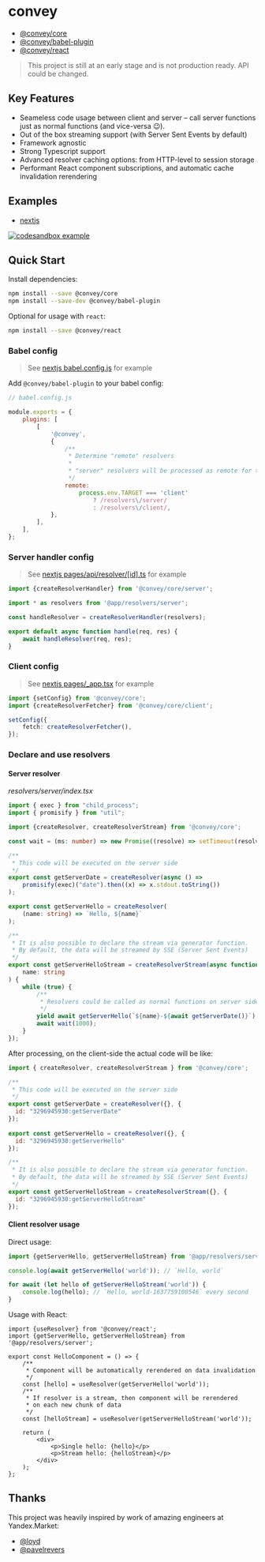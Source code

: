 # convey

-   [@convey/core](@convey/core)
-   [@convey/babel-plugin](@convey/babel-plugin)
-   [@convey/react](@convey/react)

> This project is still at an early stage and is not production ready. API could be changed.

## Key Features

- Seameless code usage between client and server – call server functions just as normal functions (and vice-versa 😉).
- Out of the box streaming support (with Server Sent Events by default)
- Framework agnostic
- Strong Typescript support
- Advanced resolver caching options: from HTTP-level to session storage
- Performant React component subscriptions, and automatic cache invalidation rerendering

## Examples

-   [nextjs](examples/convey-nextjs)

[![codesandbox example](https://codesandbox.io/static/img/play-codesandbox.svg)](https://codesandbox.io/s/upbeat-tess-zxk1e?file=/pages/index.tsx)

## Quick Start

Install dependencies:

```sh
npm install --save @convey/core
npm install --save-dev @convey/babel-plugin
```

Optional for usage with `react`:

```sh
npm install --save @convey/react
```

### Babel config

> See [nextjs babel.config.js](examples/convey-nextjs/babel.config.js) for example

Add `@convey/babel-plugin` to your babel config:

```js
// babel.config.js

module.exports = {
    plugins: [
        [
            '@convey',
            {
                /**
                 * Determine "remote" resolvers
                 *
                 * "server" resolvers will be processed as remote for the "client" code, and vice versa
                 */
                remote:
                    process.env.TARGET === 'client'
                        ? /resolvers\/server/
                        : /resolvers\/client/,
            },
        ],
    ],
};
```

### Server handler config

> See [nextjs pages/api/resolver/[id].ts](examples/convey-nextjs/pages/api/resolver/[id].ts) for example

```ts
import {createResolverHandler} from '@convey/core/server';

import * as resolvers from '@app/resolvers/server';

const handleResolver = createResolverHandler(resolvers);

export default async function handle(req, res) {
    await handleResolver(req, res);
}
```

### Client config

> See [nextjs pages/\_app.tsx](examples/convey-nextjs/pages/_app.tsx) for example

```ts
import {setConfig} from '@convey/core';
import {createResolverFetcher} from '@convey/core/client';

setConfig({
    fetch: createResolverFetcher(),
});
```

### Declare and use resolvers

#### Server resolver

_resolvers/server/index.tsx_

```ts
import { exec } from "child_process";
import { promisify } from "util";

import {createResolver, createResolverStream} from '@convey/core';

const wait = (ms: number) => new Promise((resolve) => setTimeout(resolve, ms));

/**
 * This code will be executed on the server side
 */
export const getServerDate = createResolver(async () =>
    promisify(exec)("date").then((x) => x.stdout.toString())
);

export const getServerHello = createResolver(
    (name: string) => `Hello, ${name}`
);

/**
 * It is also possible to declare the stream via generator function.
 * By default, the data will be streamed by SSE (Server Sent Events)
 */
export const getServerHelloStream = createResolverStream(async function* (
    name: string
) {
    while (true) {
        /**
         * Resolvers could be called as normal functions on server side too
         */
        yield await getServerHello(`${name}-${await getServerDate()}`);
        await wait(1000);
    }
});
```

After processing, on the client-side the actual code will be like:

```js
import { createResolver, createResolverStream } from '@convey/core';

/**
 * This code will be executed on the server side
 */
export const getServerDate = createResolver({}, {
  id: "3296945930:getServerDate"
}); 
 
export const getServerHello = createResolver({}, {
  id: "3296945930:getServerHello"
});

/**
 * It is also possible to declare the stream via generator function.
 * By default, the data will be streamed by SSE (Server Sent Events)
 */
export const getServerHelloStream = createResolverStream({}, {
  id: "3296945930:getServerHelloStream"
});
```


#### Client resolver usage

Direct usage:

```ts
import {getServerHello, getServerHelloStream} from '@app/resolvers/server';

console.log(await getServerHello('world')); // `Hello, world`

for await (let hello of getServerHelloStream('world')) {
    console.log(hello); // `Hello, world-1637759100546` every second
}
```

Usage with React:

```tsx
import {useResolver} from '@convey/react';
import {getServerHello, getServerHelloStream} from '@app/resolvers/server';

export const HelloComponent = () => {
    /**
     * Component will be automatically rerendered on data invalidation
     */
    const [hello] = useResolver(getServerHello('world'));
    /**
     * If resolver is a stream, then component will be rerendered
     * on each new chunk of data
     */
    const [helloStream] = useResolver(getServerHelloStream('world'));

    return (
        <div>
            <p>Single hello: {hello}</p>
            <p>Stream hello: {helloStream}</p>
        </div>
    );
};
```

## Thanks

This project was heavily inspired by work of amazing engineers at Yandex.Market:

-   [@loyd](https://github.com/loyd)
-   [@pavelrevers](https://github.com/pavelrevers)
